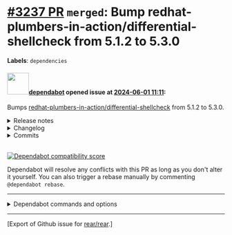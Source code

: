 [\#3237 PR](https://github.com/rear/rear/pull/3237) `merged`: Bump redhat-plumbers-in-action/differential-shellcheck from 5.1.2 to 5.3.0
========================================================================================================================================

**Labels**: `dependencies`

#### <img src="https://avatars.githubusercontent.com/in/29110?v=4" width="50">[dependabot](https://github.com/apps/dependabot) opened issue at [2024-06-01 11:11](https://github.com/rear/rear/pull/3237):

Bumps
[redhat-plumbers-in-action/differential-shellcheck](https://github.com/redhat-plumbers-in-action/differential-shellcheck)
from 5.1.2 to 5.3.0.

<details>
<summary>Release notes</summary>
<p><em>Sourced from <a href="https://github.com/redhat-plumbers-in-action/differential-shellcheck/releases">redhat-plumbers-in-action/differential-shellcheck's releases</a>.</em></p>
<blockquote>
<h2>v5.3.0</h2>
<h1>What's Changed</h1>
<h2>New</h2>
<ul>
<li>Update to csdiff 3.3.0 :feet:  (<a href="https://redirect.github.com/redhat-plumbers-in-action/differential-shellcheck/issues/408">#408</a>) <a href="https://github.com/jamacku"><code>@​jamacku</code></a></li>
<li>Add support for different display engines (<code>csgrep</code>, <code>sarif-fmt</code>) :rocket:  (<a href="https://redirect.github.com/redhat-plumbers-in-action/differential-shellcheck/issues/406">#406</a>) <a href="https://github.com/jamacku"><code>@​jamacku</code></a></li>
</ul>
<h2>Maintenance</h2>
<ul>
<li>Add support functions for future CLI :zap:  (<a href="https://redirect.github.com/redhat-plumbers-in-action/differential-shellcheck/issues/405">#405</a>) <a href="https://github.com/jamacku"><code>@​jamacku</code></a></li>
</ul>
<h2>Other changes</h2>
<ul>
<li>Add mention about <code>sarif-tools</code> - conversion tool :turtle:  (<a href="https://redirect.github.com/redhat-plumbers-in-action/differential-shellcheck/issues/404">#404</a>) <a href="https://github.com/jamacku"><code>@​jamacku</code></a></li>
</ul>
<p><strong>Full Changelog</strong>: <a href="https://github.com/redhat-plumbers-in-action/differential-shellcheck/compare/v5.2.0...v5.3.0">https://github.com/redhat-plumbers-in-action/differential-shellcheck/compare/v5.2.0...v5.3.0</a></p>
<h2>v5.2.0</h2>
<h1>What's Changed</h1>
<h2>New</h2>
<ul>
<li>Provide <code>html</code> output with detected defects :globe_with_meridians:  (<a href="https://redirect.github.com/redhat-plumbers-in-action/differential-shellcheck/issues/400">#400</a>) <a href="https://github.com/jamacku"><code>@​jamacku</code></a></li>
<li>Embed code context into SARIF output :feet:  (<a href="https://redirect.github.com/redhat-plumbers-in-action/differential-shellcheck/issues/399">#399</a>) <a href="https://github.com/jamacku"><code>@​jamacku</code></a></li>
<li>Update csdiff to <code>3.2.2</code> :rocket:  (<a href="https://redirect.github.com/redhat-plumbers-in-action/differential-shellcheck/issues/395">#395</a>) <a href="https://github.com/jamacku"><code>@​jamacku</code></a></li>
<li>Allow specifying WORK_DIR for intermediate files (<a href="https://redirect.github.com/redhat-plumbers-in-action/differential-shellcheck/issues/393">#393</a>) <a href="https://github.com/mpoberezhniy"><code>@​mpoberezhniy</code></a></li>
</ul>
<h2>Documentation</h2>
<ul>
<li>Simplify if statements in GHA workflows and in examples :duck:  (<a href="https://redirect.github.com/redhat-plumbers-in-action/differential-shellcheck/issues/401">#401</a>) <a href="https://github.com/jamacku"><code>@​jamacku</code></a></li>
</ul>
<h2>Automation and CI changes</h2>
<ul>
<li>Add labeler to replace Mergify :label:  (<a href="https://redirect.github.com/redhat-plumbers-in-action/differential-shellcheck/issues/403">#403</a>) <a href="https://github.com/jamacku"><code>@​jamacku</code></a></li>
<li>Remove mergify it caused more problems than it solved :no_good_man:  (<a href="https://redirect.github.com/redhat-plumbers-in-action/differential-shellcheck/issues/402">#402</a>) <a href="https://github.com/jamacku"><code>@​jamacku</code></a></li>
</ul>
<h2>Dependency Updates</h2>
<ul>
<li>build(deps): bump redhat-plumbers-in-action/advanced-issue-labeler from 3.1.0 to 3.2.0 (<a href="https://redirect.github.com/redhat-plumbers-in-action/differential-shellcheck/issues/398">#398</a>) <a href="https://github.com/dependabot"><code>@​dependabot</code></a></li>
</ul>
<p><strong>Full Changelog</strong>: <a href="https://github.com/redhat-plumbers-in-action/differential-shellcheck/compare/v5.1.2...v5.2.0">https://github.com/redhat-plumbers-in-action/differential-shellcheck/compare/v5.1.2...v5.2.0</a></p>
</blockquote>
</details>
<details>
<summary>Changelog</summary>
<p><em>Sourced from <a href="https://github.com/redhat-plumbers-in-action/differential-shellcheck/blob/main/docs/CHANGELOG.md">redhat-plumbers-in-action/differential-shellcheck's changelog</a>.</em></p>
<blockquote>
<h1>Changelog</h1>
<h2>Next release</h2>
<h2>v5.3.0</h2>
<ul>
<li>Add support for different display engines (<code>csgrep</code>, <code>sarif-fmt</code>)</li>
<li>Update <code>csutils</code> (<code>csdiff</code>) to 3.3.0
<ul>
<li><code>csdiff</code>: match findings by line content without spaces if available</li>
<li><code>csgrep --hash-v1</code>: match <code>csdiff/v1</code> fingerprint prefix</li>
<li><code>sarif</code>: initial implementation of <code>csdiff/v1</code> fingerprints</li>
<li><code>sarif</code>: add descriptions for ShellCheck rules</li>
</ul>
</li>
</ul>
<h2>v5.2.0</h2>
<ul>
<li>Provide <code>html</code> output with detected defects</li>
<li>Allow specifying <code>WORK_DIR</code> for intermediate files</li>
<li>Update <code>csutils</code> (<code>csdiff</code>) to 3.2.2
<ul>
<li>propagate the imp flag as level in the SARIF format</li>
<li>propagate <code>endLine</code>/<code>endColumn</code> in the JSON and SARIF formats</li>
</ul>
</li>
</ul>
<h2>v5.1.2</h2>
<ul>
<li>Fix curl Argument list too long by using a payload.json file - by <a href="https://github.com/mpoberezhniy"><code>@​mpoberezhniy</code></a></li>
<li>Container images now based on Fedora 40</li>
<li>Update <code>csutils</code> (<code>csdiff</code>) to 3.2.1</li>
</ul>
<h2>v5.1.0</h2>
<ul>
<li>Improve shell script detection based on emacs file mode header</li>
</ul>
<h2>v5.0.2</h2>
<ul>
<li>Container images now based on Fedora 39</li>
<li>Update <code>csutils</code> (<code>csdiff</code>) to 3.1.0</li>
</ul>
<h2>v5.0.0</h2>
<ul>
<li>Added defect statistics based on severity levels. They are available in the console output and in the job Summary page.</li>
<li>New option <code>scan-directory</code>. Allows to specify directories that will be scanned. By default Differential ShellCheck scans the whole repository.</li>
<li>Show more context for ShellCheck defects and fixes in console output. The defect is now shown in the context of the surrounding code.</li>
<li>Fix autodetection of shell scripts in DEBUG mode</li>
<li>Fix detection of changed files that might cause failure on paths with special characters.</li>
<li>Fix count of scanned files in job Summary when running on push event.</li>
<li>Drop support for <code>shell-scripts</code> input</li>
<li>Drop support for <code>ignored-codes</code> input</li>
<li>Update <code>csutils</code> (<code>csdiff</code>) to 3.0.4</li>
</ul>
<h2>v4.2.2</h2>
<!-- raw HTML omitted -->
</blockquote>
<p>... (truncated)</p>
</details>
<details>
<summary>Commits</summary>
<ul>
<li><a href="https://github.com/redhat-plumbers-in-action/differential-shellcheck/commit/60c9f2b924a9c5a2ddbb25e7b23e8e11b56faab9"><code>60c9f2b</code></a> v5.3.0</li>
<li><a href="https://github.com/redhat-plumbers-in-action/differential-shellcheck/commit/c6f8c3e794e4254f4f1146a6cac84afa65b773fb"><code>c6f8c3e</code></a> update CHANGELOG</li>
<li><a href="https://github.com/redhat-plumbers-in-action/differential-shellcheck/commit/ed794da7e7405bbc2435931003109898dadf71d8"><code>ed794da</code></a> test: fix <code>is_github_actions()</code> test</li>
<li><a href="https://github.com/redhat-plumbers-in-action/differential-shellcheck/commit/451091463369feda357e746f81a12b1f46fd9c08"><code>4510914</code></a> doc: update CHANGELOG</li>
<li><a href="https://github.com/redhat-plumbers-in-action/differential-shellcheck/commit/aba7ca198812df390e30784c0534aac85b1ae6a7"><code>aba7ca1</code></a> feat: update to csdiff 3.3.0</li>
<li><a href="https://github.com/redhat-plumbers-in-action/differential-shellcheck/commit/1c1e617190eadd516d12c3d1e426a2be76bebb17"><code>1c1e617</code></a> doc: update image resolution</li>
<li><a href="https://github.com/redhat-plumbers-in-action/differential-shellcheck/commit/cb3a8c316786446ddca28e4a82fe6eadc66a68a2"><code>cb3a8c3</code></a> test: <code>generate_SARIF()</code></li>
<li><a href="https://github.com/redhat-plumbers-in-action/differential-shellcheck/commit/c8739cb28a3d154bd656bcc56026f5cb0523b731"><code>c8739cb</code></a> test: <code>is_github_actions()</code></li>
<li><a href="https://github.com/redhat-plumbers-in-action/differential-shellcheck/commit/fea983526d320fceccaa3e7fea69610a3b9e2b1d"><code>fea9835</code></a> test: use function to check if scripts run in unit tests environment</li>
<li><a href="https://github.com/redhat-plumbers-in-action/differential-shellcheck/commit/5665c85a48e6c59d61cceca4b0b0a7e840f15fb4"><code>5665c85</code></a> feat: add support for different display engines</li>
<li>Additional commits viewable in <a href="https://github.com/redhat-plumbers-in-action/differential-shellcheck/compare/52bab0caa5249d6acd8bcd5bc7a68e69ac9319f9...60c9f2b924a9c5a2ddbb25e7b23e8e11b56faab9">compare view</a></li>
</ul>
</details>
<br />

[![Dependabot compatibility
score](https://dependabot-badges.githubapp.com/badges/compatibility_score?dependency-name=redhat-plumbers-in-action/differential-shellcheck&package-manager=github_actions&previous-version=5.1.2&new-version=5.3.0)](https://docs.github.com/en/github/managing-security-vulnerabilities/about-dependabot-security-updates#about-compatibility-scores)

Dependabot will resolve any conflicts with this PR as long as you don't
alter it yourself. You can also trigger a rebase manually by commenting
`@dependabot rebase`.

------------------------------------------------------------------------

<details>
<summary>Dependabot commands and options</summary>
<br />

You can trigger Dependabot actions by commenting on this PR:

-   `@dependabot rebase` will rebase this PR
-   `@dependabot recreate` will recreate this PR, overwriting any edits
    that have been made to it
-   `@dependabot merge` will merge this PR after your CI passes on it
-   `@dependabot squash and merge` will squash and merge this PR after
    your CI passes on it
-   `@dependabot cancel merge` will cancel a previously requested merge
    and block automerging
-   `@dependabot reopen` will reopen this PR if it is closed
-   `@dependabot close` will close this PR and stop Dependabot
    recreating it. You can achieve the same result by closing it
    manually
-   `@dependabot show <dependency name> ignore conditions` will show all
    of the ignore conditions of the specified dependency
-   `@dependabot ignore this major version` will close this PR and stop
    Dependabot creating any more for this major version (unless you
    reopen the PR or upgrade to it yourself)
-   `@dependabot ignore this minor version` will close this PR and stop
    Dependabot creating any more for this minor version (unless you
    reopen the PR or upgrade to it yourself)
-   `@dependabot ignore this dependency` will close this PR and stop
    Dependabot creating any more for this dependency (unless you reopen
    the PR or upgrade to it yourself)

</details>

------------------------------------------------------------------------

\[Export of Github issue for
[rear/rear](https://github.com/rear/rear).\]
